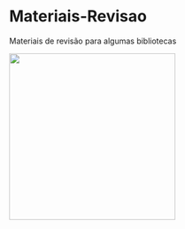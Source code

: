 # Materiais-Revisao
 Materiais de revisão para algumas bibliotecas

<img src ="https://user-images.githubusercontent.com/86500603/153482621-a5596463-cf73-4b55-a428-4f25a30fddd6.png" width = 300>
